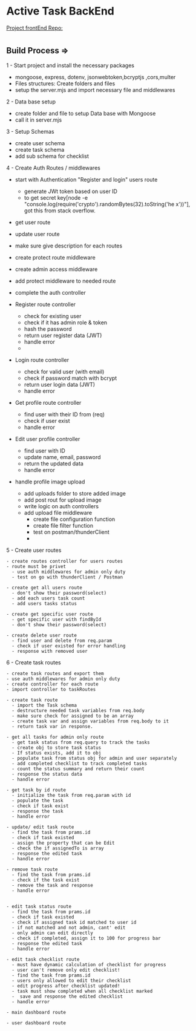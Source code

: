 # Active Task BackEnd

[Project frontEnd Repo:](https://github.com/1001hadi/activeTasks-FE)

#

## Build Process =>

1 - Start project and install the necessary packages

- mongoose, express, dotenv, jsonwebtoken,bcryptjs ,cors,multer
- Files structures: Create folders and files
- setup the server.mjs and import necessary file and middlewares

2 - Data base setup

- create folder and file to setup Data base with Mongoose
- call it in server.mjs

3 - Setup Schemas

- create user schema
- create task schema
- add sub schema for checklist

4 - Create Auth Routes / middlewares

- start with Authentication "Register and login" users route
  - generate JWt token based on user ID
  - to get secret key[node -e "console.log(require('crypto').randomBytes(32).toString('he
    x'))"], got this from stack overflow.
- get user route
- update user route
- make sure give description for each routes
- create protect route middleware
- create admin access middleware
- add protect middleware to needed route
- complete the auth controller

- Register route controller
  - check for existing user
  - check if it has admin role & token
  - hash the password
  - return user register data (JWT)
  - handle error
  -
- Login route controller

  - check for valid user (with email)
  - check if password match with bcrypt
  - return user login data (JWT)
  - handle error

- Get profile route controller

  - find user with their ID from (req)
  - check if user exist
  - handle error

- Edit user profile controller

  - find user with ID
  - update name, email, password
  - return the updated data
  - handle error

- handle profile image upload
  - add uploads folder to store added image
  - add post rout for upload image
  - write logic on auth controllers
  - add upload file middleware
    - create file configuration function
    - create file filter function
    - test on postman/thunderClient
    -

5 - Create user routes

    - create routes controller for users routes
    - route must be privet
      - use auth middlewares for admin only duty
      - test on go with thunderClient / Postman

    - create get all users route
      - don't show their password(select)
      - add each users task count
      - add users tasks status

    - create get specific user route
      - get specific user with findById
      - don't show their password(select)

    - create delete user route
      - find user and delete from req.param
      - check if user existed for error handling
      - response with removed user

6 - Create task routes

    - create task routes and export them
    - use auth middlewares for admin only duty
    - create controller for each route
    - import controller to taskRoutes

    - create task route
      - import the Task schema
      - destructure needed task variables from req.body
      - make sure check for assigned to be an array
      - create task var and assign variables from req.body to it
      - return task var in response.

    - get all tasks for admin only route
      - get task status from req.query to track the tasks
      - create obj to store task status
      - If status exists, add it to obj
      - populate task from status obj for admin and user separately
      - add completed checklist to track completed tasks
      - count the status summary and return their count
      - response the status data
      - handle error

    - get task by id route
      - initialize the task from req.param with id
      - populate the task
      - check if task exist
      - response the task
      - handle error

    - update/ edit task route
      - find the task from prams.id
      - check if task existed
      - assign the property that can be Edit
      - check the if assignedTo is array
      - response the edited task
      - handle error

    - remove task route
      - find the task from prams.id
      - check if the task exist
      - remove the task and response
      - handle error


    - edit task status route
      - find the task from prams.id
      - check if task existed
      - check if assigned task id matched to user id
      - if not matched and not admin, cant' edit
      - only admin can edit directly
      - check if completed, assign it to 100 for progress bar
      - response the edited task
      - handle error

    - edit task checklist route
      - must have dynamic calculation of checklist for progress
      - user can't remove only edit checklist!
      - find the task from prams.id
      - users only allowed to edit their checklist
      - edit progress after checklist updated!
      - task must show completed when all checklist marked
      -  save and response the edited checklist
      - handle error

    - main dashboard route

    - user dashboard route
